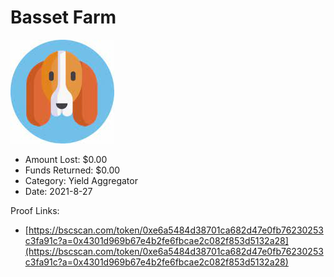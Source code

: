 # Basset Farm
![Basset Farm](/rektimages/Basset-Farm.png)
- Amount Lost: $0.00
- Funds Returned: $0.00
- Category: Yield Aggregator
- Date: 2021-8-27



Proof Links:
- [https://bscscan.com/token/0xe6a5484d38701ca682d47e0fb76230253c3fa91c?a=0x4301d969b67e4b2fe6fbcae2c082f853d5132a28](https://bscscan.com/token/0xe6a5484d38701ca682d47e0fb76230253c3fa91c?a=0x4301d969b67e4b2fe6fbcae2c082f853d5132a28)


